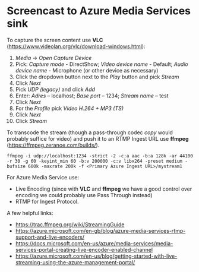 # Screencast to Azure Media Services sink

To capture the screen content use **VLC** (https://www.videolan.org/vlc/download-windows.html):

1.	_Media_ -> _Open Capture Device_
2.	Pick: _Capture mode_ - DirectShow; _Video device name_ - Default; _Audio device name_ - Microphone (or other device as necessary)
3.	Click the dropdown button next to the _Play_ button and pick _Stream_
4.	Click _Next_
5.	Pick _UDP (legacy)_ and click _Add_
6.	Enter: _Adres_ – localhost; _Base port_ – 1234; _Stream name_ – test
7.	Click _Next_
8.	For the _Profile_ pick _Video H.264 + MP3 (TS)_
9.	Click _Next_
10.	Click _Stream_

To transcode the stream (though a pass-through codec _copy_ would probably suffice for video) and push it to an RTMP Ingest URL use **ffmpeg** (https://ffmpeg.zeranoe.com/builds/).

    ffmpeg -i udp://localhost:1234 -strict -2 -c:a aac -b:a 128k -ar 44100 -r 30 -g 60 -keyint_min 60 -b:v 200000 -c:v libx264 -preset medium -bufsize 600k -maxrate 200k -f <Primary Azure Ingest URL>/mystream1

For Azure Media Service use:

* Live Encoding (since with **VLC** and **ffmpeg** we have a good control over encoding we could probably use Pass Through instead)
* RTMP for Ingest Protocol.

A few helpful links:

* https://trac.ffmpeg.org/wiki/StreamingGuide
* https://azure.microsoft.com/en-gb/blog/azure-media-services-rtmp-support-and-live-encoders/
* https://docs.microsoft.com/en-us/azure/media-services/media-services-portal-creating-live-encoder-enabled-channel
* https://azure.microsoft.com/en-us/blog/getting-started-with-live-streaming-using-the-azure-management-portal/
